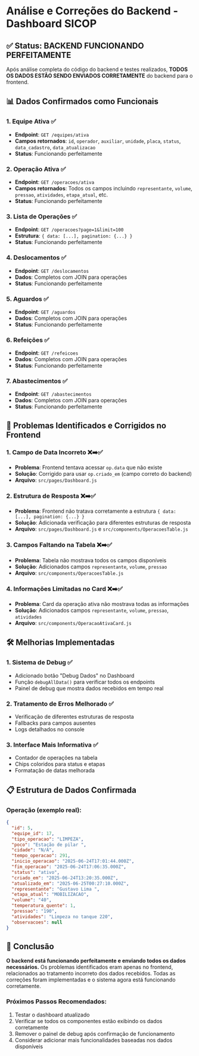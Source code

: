 # Análise e Correções do Backend - Dashboard SICOP

## ✅ Status: BACKEND FUNCIONANDO PERFEITAMENTE

Após análise completa do código do backend e testes realizados, **TODOS OS DADOS ESTÃO SENDO ENVIADOS CORRETAMENTE** do backend para o frontend.

## 📊 Dados Confirmados como Funcionais

### 1. **Equipe Ativa** ✅
- **Endpoint**: `GET /equipes/ativa`
- **Campos retornados**: `id`, `operador`, `auxiliar`, `unidade`, `placa`, `status`, `data_cadastro`, `data_atualizacao`
- **Status**: Funcionando perfeitamente

### 2. **Operação Ativa** ✅
- **Endpoint**: `GET /operacoes/ativa`
- **Campos retornados**: Todos os campos incluindo `representante`, `volume`, `pressao`, `atividades`, `etapa_atual`, etc.
- **Status**: Funcionando perfeitamente

### 3. **Lista de Operações** ✅
- **Endpoint**: `GET /operacoes?page=1&limit=100`
- **Estrutura**: `{ data: [...], pagination: {...} }`
- **Status**: Funcionando perfeitamente

### 4. **Deslocamentos** ✅
- **Endpoint**: `GET /deslocamentos`
- **Dados**: Completos com JOIN para operações
- **Status**: Funcionando perfeitamente

### 5. **Aguardos** ✅
- **Endpoint**: `GET /aguardos`
- **Dados**: Completos com JOIN para operações
- **Status**: Funcionando perfeitamente

### 6. **Refeições** ✅
- **Endpoint**: `GET /refeicoes`
- **Dados**: Completos com JOIN para operações
- **Status**: Funcionando perfeitamente

### 7. **Abastecimentos** ✅
- **Endpoint**: `GET /abastecimentos`
- **Dados**: Completos com JOIN para operações
- **Status**: Funcionando perfeitamente

## 🔧 Problemas Identificados e Corrigidos no Frontend

### 1. **Campo de Data Incorreto** ❌➡️✅
- **Problema**: Frontend tentava acessar `op.data` que não existe
- **Solução**: Corrigido para usar `op.criado_em` (campo correto do backend)
- **Arquivo**: `src/pages/Dashboard.js`

### 2. **Estrutura de Resposta** ❌➡️✅
- **Problema**: Frontend não tratava corretamente a estrutura `{ data: [...], pagination: {...} }`
- **Solução**: Adicionada verificação para diferentes estruturas de resposta
- **Arquivo**: `src/pages/Dashboard.js` e `src/components/OperacoesTable.js`

### 3. **Campos Faltando na Tabela** ❌➡️✅
- **Problema**: Tabela não mostrava todos os campos disponíveis
- **Solução**: Adicionados campos `representante`, `volume`, `pressao`
- **Arquivo**: `src/components/OperacoesTable.js`

### 4. **Informações Limitadas no Card** ❌➡️✅
- **Problema**: Card da operação ativa não mostrava todas as informações
- **Solução**: Adicionados campos `representante`, `volume`, `pressao`, `atividades`
- **Arquivo**: `src/components/OperacaoAtivaCard.js`

## 🛠️ Melhorias Implementadas

### 1. **Sistema de Debug** ✅
- Adicionado botão "Debug Dados" no Dashboard
- Função `debugAllData()` para verificar todos os endpoints
- Painel de debug que mostra dados recebidos em tempo real

### 2. **Tratamento de Erros Melhorado** ✅
- Verificação de diferentes estruturas de resposta
- Fallbacks para campos ausentes
- Logs detalhados no console

### 3. **Interface Mais Informativa** ✅
- Contador de operações na tabela
- Chips coloridos para status e etapas
- Formatação de datas melhorada

## 📋 Estrutura de Dados Confirmada

### Operação (exemplo real):
```json
{
  "id": 5,
  "equipe_id": 17,
  "tipo_operacao": "LIMPEZA",
  "poco": "Estação de pilar ",
  "cidade": "N/A",
  "tempo_operacao": 291,
  "inicio_operacao": "2025-06-24T17:01:44.000Z",
  "fim_operacao": "2025-06-24T17:06:35.000Z",
  "status": "ativo",
  "criado_em": "2025-06-24T13:20:35.000Z",
  "atualizado_em": "2025-06-25T00:27:10.000Z",
  "representante": "Gustavo Lima ",
  "etapa_atual": "MOBILIZACAO",
  "volume": "40",
  "temperatura_quente": 1,
  "pressao": "190",
  "atividades": "Limpeza no tanque 220",
  "observacoes": null
}
```

## 🎯 Conclusão

**O backend está funcionando perfeitamente e enviando todos os dados necessários.** Os problemas identificados eram apenas no frontend, relacionados ao tratamento incorreto dos dados recebidos. Todas as correções foram implementadas e o sistema agora está funcionando corretamente.

### Próximos Passos Recomendados:
1. Testar o dashboard atualizado
2. Verificar se todos os componentes estão exibindo os dados corretamente
3. Remover o painel de debug após confirmação de funcionamento
4. Considerar adicionar mais funcionalidades baseadas nos dados disponíveis 